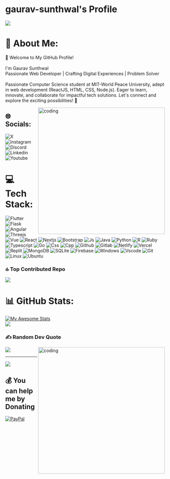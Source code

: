 # gaurav-sunthwal's Profile

<img src="https://lh3.googleusercontent.com/fife/AKsag4OD9C-OV-_uZYzAqKm9Tn5k41jRwFLtEUCjFga7BsFf8VUkRETTYujS4Gh1Q8r384d0RrtWEgo4gXtEbLroxZIADVM5x3bcTNRj3xo-Lg06kZ38lmZGtIhxaQmyMXASPejlyTENkfyBV-5rDkW9z_wJKhnebD7NZE4_onLHBJI2CdidsJhWgHmpGIXkWq-BetxnIPfTU3vLWnEDQ3yjTBOSyBqkEMYEDBgNIhm-Lq20G9rT6T8s1HVLBO5aqS1n1HPOqqVto0bGwnlAZtig_MCt_aJJq5CLb18qUv98j8klS7CX1BHUnNhRhrUORYo0r_UNVrYH9QRHIqoLbaBpetTBhk_pqFReU3lR6OpMr7rxt2PPOBy8CYTpAadUcvuESRwL5LUP5I9KXWGTnu7yj9nP0WW_bheK9gTY786-rjjJBKMZJvXWy8q5s7tQhfNmF6546jbtwyq1g3iEupf1vxzwKR3NLd4HDwY5Gbu7IxBuQu0qJBUsBYXcUsJH3QwlcyoiWvrgk0qxTpuEXnh1emSuDGh88kTA_s87ZFsHCYGXKVqFwOTm69-uC0wbs0YkkzmUEFflUsgFOmdo08uB02akfbRNgADrvejz8y2uHJAOy-otX-hqmkP0mBPrvm1dhqyDEoWmAp9wAh_RGpRiqILQsM_iqifiw0GVr3Z_lxnjw0psUjcV_iV2VarlbvnODOL3WZrcsTk6OJUbuaEQ_nHjGkseoxKhxjwmAhC5u6jCgGXjexYjcQFQX6ZMAg2D-LHQjnoK1eTioaYbxe49s6YCFRJ0HQXJsmx23xGB3etnL2W7fFkmmXRscXFWGeB2AqYmmsiQltYQGF_14PurNU3wbTMBZ4FgTtcLqgZxphXpfIFwbfa1g6ovE2Wt3sdWgt_NFD0-yWRp9Rb0Qmp7TuFuupBHwJWxcjKBcA18hPDYpn0h5vYt-h1twB-DCvN1h7YFc4vznqtv5wJyJxDB9FG46CE0HB0DLRP_CaToh71y9w2zigcnNzrmbXjJttdrHqwJ7x38PaMuo1aL4QcNtUm8qrW0JVu5VpeNC7ZaACcKatbUAxx6hqF3K9okECxD1C8onHpsJ-xpjoFrMzMArCwPyyh6fiQPCcxDeL3VGHRvVYfimHnXHXhysJ1VlFK9UlRx7QtiA6ZH0FgRE_P1HDXoXVliak8tcBTHGUh8i6jqO6sJ2oM7mfxuYTTUwGDE2J4Naf08WgPc81nE3HOk2uXtUDzjYLwTFOUXewCTCtfFWFvc2T_OXVUyZL70RE-k-LqD-dGe0WyufKsDwcvNlPjAev8zatYr6Ixy2ET1uozV73aMzRa46ged9mvZS_I6cC6FkYacYK-hDEiJRG2gHL-o7Yz1cy71XqYl2zLpSDf1WPzSurEI2ZKscKqZuoRR8at0xnGZoxe53O55Yp7LqmmnzuZ7K73sJdpJ3NyFSqUOi0mayWR4dc-GueIwjHrpPsxJJXxYNxC3G_klvv8MHDjofOzNr0SjCS0DyJDPbRpvMkxRUzoyE0ixe5Ey5DwVYibO4YfeAcQ3JANJHcXPN4J-P92xlyCdvxNhrdCKJcJPYdYJwWr0FbMOSCUqcg=w2880-h1566" >

# 💫 About Me:
👋 Welcome to My GitHub Profile!<br><br>I'm Gaurav Sunthwal<br>Passionate Web Developer | Crafting Digital Experiences | Problem Solver<br><br>Passionate Computer Science student at MIT-World Peace University, adept in web development (ReactJS, HTML, CSS, Node.js). Eager to learn, innovate, and collaborate for impactful tech solutions. Let's connect and explore the exciting possibilities! 🚀

<img align="right" width=400 src="https://camo.githubusercontent.com/7de37139d0b4c1ce40865e799b446c0e963a3dd8fb68d239707237c40604fa3d/68747470733a2f2f63646e2e6472696262626c652e636f6d2f75736572732f3733303730332f73637265656e73686f74732f363538313234332f6176656e746f2e676966" alt="coding"/>

## 🌐 Socials:
![X](https://img.shields.io/badge/gaurav162022-171717?logo=X&logoColor=white)
![instagram](https://img.shields.io/badge/gaurav_sunthwal-171717?logo=instagram&logoColor=white)
![Discord](https://img.shields.io/badge/gauravsunthwal-171717?logo=Discord&logoColor=white)
![Linkedin](https://img.shields.io/badge/in/gaurav-sunthwal-171717?logo=Linkedin&logoColor=white)
![Youtube](https://img.shields.io/badge/@gauravsunthwal-171717?logo=Youtube&logoColor=white)

# 💻 Tech Stack:

![Flutter](https://skillicons.dev/icons?i=flutter)
![Flask](https://skillicons.dev/icons?i=flask)
![Angular](https://skillicons.dev/icons?i=angular)
![Threejs](https://skillicons.dev/icons?i=threejs)
![Vue](https://skillicons.dev/icons?i=vue)
![React](https://skillicons.dev/icons?i=react)
![Nextjs](https://skillicons.dev/icons?i=nextjs)
![Bootstrap](https://skillicons.dev/icons?i=bootstrap)
![Js](https://skillicons.dev/icons?i=js)
![Java](https://skillicons.dev/icons?i=java)
![Python](https://skillicons.dev/icons?i=python)
![R](https://skillicons.dev/icons?i=r)
![Ruby](https://skillicons.dev/icons?i=ruby)
![Typescript](https://skillicons.dev/icons?i=typescript)
![Go](https://skillicons.dev/icons?i=go)
![Css](https://skillicons.dev/icons?i=css)
![Cpp](https://skillicons.dev/icons?i=cpp)
![Github](https://skillicons.dev/icons?i=github)
![Gitlab](https://skillicons.dev/icons?i=gitlab)
![Netlify](https://skillicons.dev/icons?i=netlify)
![Vercel](https://skillicons.dev/icons?i=vercel)
![Replit](https://skillicons.dev/icons?i=replit)
![MongoDB](https://skillicons.dev/icons?i=mongodb)
![SQLite](https://skillicons.dev/icons?i=sqlite)
![Firebase](https://skillicons.dev/icons?i=firebase)
![Windows](https://skillicons.dev/icons?i=windows)
![Vscode](https://skillicons.dev/icons?i=vscode)
![Git](https://skillicons.dev/icons?i=git)
![Linux](https://skillicons.dev/icons?i=linux)
![Ubuntu](https://skillicons.dev/icons?i=ubuntu)

  ### 🔝 Top Contributed Repo
  ![](https://github-readme-streak-stats.herokuapp.com/?user=gaurav-sunthwal&theme=gruvbox&hide_border=false)


# 📊 GitHub Stats:
[![My Awesome Stats](https://awesome-github-stats.azurewebsites.net/user-stats/gaurav-sunthwal?cardType=github&theme=github-dark&showIcons=false&preferLogin=false)](https://git.io/awesome-stats-card)<br/>
![](https://github-readme-stats.vercel.app/api/top-langs/?username=gaurav-sunthwal&theme=dark&hide_border=false&include_all_commits=true&count_private=true&layout=compact)

### ✍️ Random Dev Quote
![](https://quotes-github-readme.vercel.app/api?type=horizontal&theme=dark)
<img align="right" width=400 src="https://camo.githubusercontent.com/a4c584bce1c41271485d28f92aaf9f581b3c88b68ca723b6edfd58b4ba988c2b/68747470733a2f2f63646e2e6472696262626c652e636f6d2f75736572732f313138373833362f73637265656e73686f74732f363533393432392f70726f6772616d65722e676966" alt="coding"/>

---
[![](https://visitcount.itsvg.in/api?id=gaurav-sunthwal&label=Profile%20Views&icon=0&pretty=true)](https://visitcount.itsvg.in)

  ## 💰 You can help me by Donating
 [![PayPal](https://img.shields.io/badge/PayPal-00457C?style=for-the-badge&logo=paypal&logoColor=white)](https://paypal.me/gauravsunthwal) 








